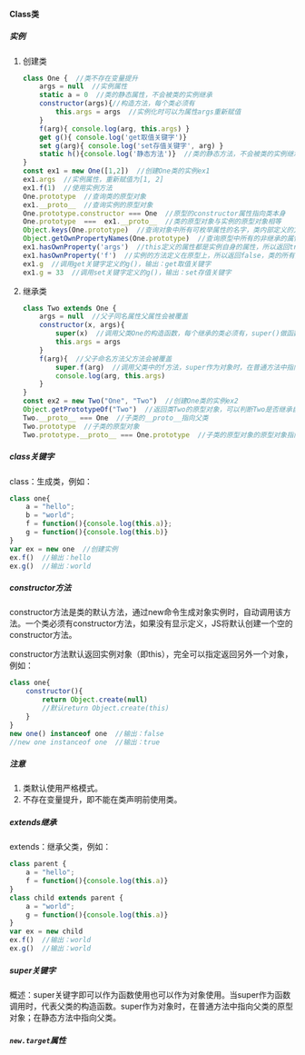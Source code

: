 #### Class类

##### 实例

1. 创建类

   ```javascript
   class One {  //类不存在变量提升
       args = null  //实例属性
       static a = 0  //类的静态属性，不会被类的实例继承
       constructor(args){//构造方法，每个类必须有
           this.args = args  //实例化时可以为属性args重新赋值
       }
       f(arg){ console.log(arg, this.args) }
       get g(){ console.log('get取值关键字')}
       set g(arg){ console.log('set存值关键字', arg) }
       static h(){console.log('静态方法')}  //类的静态方法，不会被类的实例继承，但能被子类继承
   }
   const ex1 = new One([1,2])  //创建One类的实例ex1
   ex1.args  //实例属性，重新赋值为[1, 2]
   ex1.f(1)  //使用实例方法
   One.prototype  //查询类的原型对象
   ex1.__proto__  //查询实例的原型对象
   One.prototype.constructor === One  //原型的constructor属性指向类本身
   One.prototype  ===  ex1.__proto__  //类的原型对象与实例的原型对象相等
   Object.keys(One.prototype)  //查询对象中所有可枚举属性的名字，类内部定义的方法都是不可枚举的，而ES5使用One.prototype.f = function(){}定义的方法是可枚举的。
   Object.getOwnPropertyNames(One.prototype)  //查询原型中所有的非继承的属性的名字
   ex1.hasOwnProperty('args')  //this定义的属性都是实例自身的属性，所以返回true
   ex1.hasOwnProperty('f')  //实例的方法定义在原型上，所以返回false，类的所有实例共享一个原型
   ex1.g  //调用get关键字定义的g()，输出：get取值关键字
   ex1.g = 33  //调用set关键字定义的g()，输出：set存值关键字
   ```

2. 继承类

   ```javascript
   class Two extends One {
       args = null  //父子同名属性父属性会被覆盖
       constructor(x, args){
           super(x)  //调用父类One的构造函数，每个继承的类必须有，super()做函数使用时指向父类的构造函数
           this.args = args
       }
       f(arg){  //父子命名方法父方法会被覆盖
           super.f(arg)  //调用父类中的f方法，super作为对象时，在普通方法中指向父类的原型对象，在静态方法中，指向父类。
           console.log(arg, this.args)
       }
   }
   const ex2 = new Two("One", "Two")  //创建One类的实例ex2
   Object.getPrototypeOf("Two")  //返回类Two的原型对象，可以判断Two是否继承自One
   Two.__proto__ === One  //子类的__proto__指向父类
   Two.prototype  //子类的原型对象
   Two.prototype.__proto__ === One.prototype  //子类的原型对象的原型对象指向父类的原型对象
   ```


##### class关键字

class：生成类，例如：

```javascript
class one{
    a = "hello";
    b = "world";
    f = function(){console.log(this.a)};
    g = function(){console.log(this.b)}
}
var ex = new one  //创建实例
ex.f()  //输出：hello
ex.g()  //输出：world
```

##### constructor方法

constructor方法是类的默认方法，通过new命令生成对象实例时，自动调用该方法。一个类必须有constructor方法，如果没有显示定义，JS将默认创建一个空的constructor方法。

constructor方法默认返回实例对象（即this），完全可以指定返回另外一个对象，例如：

```javascript
class one{
    constructor(){
        return Object.create(null)
        //默认return Object.create(this)
    }
}
new one() instanceof one  //输出：false
//new one instanceof one  //输出：true
```

##### 注意

1. 类默认使用严格模式。
2. 不存在变量提升，即不能在类声明前使用类。

##### extends继承

extends：继承父类，例如：

```javascript
class parent {
    a = "hello";
    f = function(){console.log(this.a)}
}
class child extends parent {
    a = "world";
    g = function(){console.log(this.a)}
}
var ex = new child
ex.f()  //输出：world
ex.g()  //输出：world
```

##### super关键字

概述：super关键字即可以作为函数使用也可以作为对象使用。当super作为函数调用时，代表父类的构造函数。super作为对象时，在普通方法中指向父类的原型对象；在静态方法中指向父类。

##### `new.target`属性